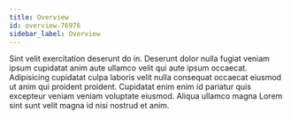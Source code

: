 ```yaml
---
title: Overview
id: overview-76976
sidebar_label: Overview
---
```


Sint velit exercitation deserunt do in. Deserunt dolor nulla fugiat veniam ipsum cupidatat anim aute ullamco velit qui aute ipsum occaecat. Adipisicing cupidatat culpa laboris velit nulla consequat occaecat eiusmod ut anim qui proident proident. Cupidatat enim enim id pariatur quis excepteur veniam veniam voluptate eiusmod. Aliqua ullamco magna Lorem sint sunt velit magna id nisi nostrud et anim.


